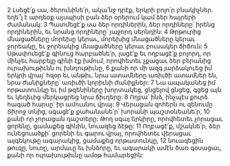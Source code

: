 2 Լսեցէ՛ք սա, ծերունինե՛ր,
ակա՛նջ դրէք, երկրի բոլո՛ր բնակիչներ.
եղե՞լ է արդեօք այսպիսի բան ձեր օրերում կամ ձեր հայրերի ժամանակ:
3 Պատմեցէ՛ք սա ձեր որդիներին,
ձեր որդիները՝ իրենց որդիներին,
եւ նրանց որդիները՝ յաջորդ սերնդին:
4 Թրթուրից մնացածները մորեխը կերաւ,
մորեխից մնացածները կերաւ ջորեակը,
եւ ջորեակից մնացածները կերաւ բուսակեր ճիճուն:
5 Սթափուեցէ՛ք գինուց հարբածնե՛ր,
լացէ՛ք եւ ողբացէ՛ք բոլորդ,
որ մինչեւ հարբելը գինի էք խմում,
որովհետեւ չքացաւ ձեր բերանից ուրախութիւնն ու խնդութիւնը,
6 քանի որ մի ազգ յարձակուեց իմ երկրի վրայ՝ հզօր եւ անթիւ.
նրա ատամները առիւծի ատամներ են,
նրա ժանիքները՝ առիւծի կորիւնի ժանիքներ:
7 Նա ապականեց իմ որթատունկը եւ իմ թզենիները խորտակեց,
ցնցելով ցնցեց, գցեց այն եւ կեղեւից մերկացրեց նրա ճիւղերը:
8 Ողբա՛ ինձ, ինչպէս քուրձ հագած հարսը՝ իր ամուսնու վրայ:
9 Վերացան զոհերն ու զենումը Տիրոջ տնից,
սգացէ՛ք քահանանե՛ր՝ խորանի պաշտօնեանե՛ր,
10 քանի որ չորացան դաշտերը:
Թող սգայ երկիրը, որովհետեւ չորացաւ ցորենը,
ցամաքեց գինին, նուազեց ձէթը:
11 Ողբացէ՛ք, մշակնե՛ր, ձեր ունեցուածքի՝ ցորենի եւ գարու վրայ,
որովհետեւ վերացաւ այգեկութը ագարակից,
ցամաքեց որթատունկը,
12 նուազեցին թուզը, նուռը, արմաւը եւ խնձորը,
եւ ագարակի ամէն ծառ գօսացաւ,
քանի որ ուրախութիւնը ամօթ համարեցին:
